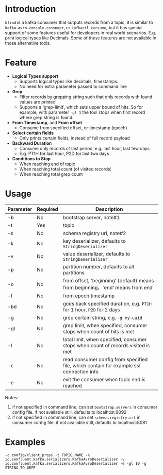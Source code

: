 # Introduction

`kfind` is a kafka consumer that outputs records from a topic, it is similar to `kafka-avro-console-consumer`, or `kafkactl consume`, but it has special support of some features useful for developers in real world scenarios. E.g. print logical types like Decimals. Some of these features are not available in those alternative tools.

# Feature
- **Logical Types support**
  - Supports logical types like decimals, timestamps.
  - No need for extra parameter passed to command line
- **Grep**
  - Filter records by grepping string such that only records with found values are printed
  - Supports a 'grep-limit', which sets upper bound of hits. So for example, with parameter `-gl 1` the tool stops when first record where grep string is found.
- **From Timestamp**, and **From offset**
  - Consume from specified offset, or timestamp (epoch)
- **Select certain fields**
  - Only prints certain fields, instead of full record payload
- **Backward Duration**
  - Consume only records of last period, e.g. last hour, last few days.
  - E.g. PT1H for last hour, P2D for last two days
- **Conditions to Stop**
  - When reaching end of topic
  - When reaching total count (of visited records)
  - When reaching total grep count

# Usage

| Parameter | Required | Description                                                                             |
|-----------|----------|-----------------------------------------------------------------------------------------|
| -b        | No       | bootstrap server, note#1                                                                |
| -t        | Yes      | topic                                                                                   |
| -s        | No       | schema registry url, note#2                                                             |
| -k        | No       | key deserializer, defaults to `StringDeserializer`                                      |
| -v        | No       | value deserializer, defaults to `StringDeserializer`                                    |
| -p        | No       | partition number, defaults to all partitions                                            |
| -o        | No       | from offset, 'beginning' (default) means from beginning，'end' means from end            |
| -f        | No       | from epoch timestamp                                                                    |
| -bd       | No       | goes back specified duration, e.g. `PT1H` for 1 hour, `P2D` for 2 days                  |
| -g        | No       | grep certain string, e.g. `-g my-uuid`                                                  |
| -gl       | No       | grep limit, when specified, consumer stops when count of hits is met                    |
| -l        | No       | total limit, when specified, consumer stops when count of records visited is met        |
| -c        | No       | read consumer config from specified file, which contain for example ssl connection info |
| -e        | No       | exit the consumer when topic end is reached                                             |

Notes:
1. if not specified in command line, can set `bootstrap.servers` in consumer config file.
   if not available still, defaults to localhost:9092
2. if not specified in command line, can set `schema.registry.url` in consumer config file.
   if not available still, defaults to localhost:8081

# Examples
`-c config/client.props -t TOPIC_NAME -k io.confluent.kafka.serializers.KafkaAvroDeserializer -v io.confluent.kafka.serializers.KafkaAvroDeserializer -e -gl 10 -g STRING_TO_GREP`


